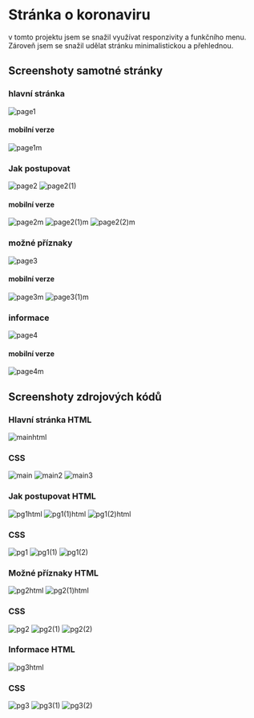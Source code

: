 # Stránka o koronaviru
v tomto projektu jsem se snažil využívat responzivity a funkčního menu. Zároveň jsem se snažil udělat stránku minimalistickou a přehlednou.
## Screenshoty samotné stránky
### hlavní stránka
![page1](img/page1.png)
#### mobilní verze
![page1m](img/page1m.png)
### Jak postupovat
![page2](img/page2.png)
![page2(1)](img/page2(1).png)
#### mobilní verze
![page2m](img/page2m.png)
![page2(1)m](img/page2(1)m.png)
![page2(2)m](img/page2(2)m.png)
### možné příznaky
![page3](img/page3.png)
#### mobilní verze
![page3m](img/page3m.png)
![page3(1)m](img/page3(1)m.png)
### informace
![page4](img/page4.png)
#### mobilní verze
![page4m](img/page4m.png)
## Screenshoty zdrojových kódů
### Hlavní stránka HTML
![mainhtml](img/mainhtml.png)
### CSS
![main](img/main.png)
![main2](img/main2.png)
![main3](img/main3.png)
### Jak postupovat HTML
![pg1html](img/pg1html.png)
![pg1(1)html](img/pg1(1)html.png)
![pg1(2)html](img/pg1(2)html.png)
### CSS
![pg1](img/pg1.png)
![pg1(1)](img/pg1(1).png)
![pg1(2)](img/pg1(2).png)
### Možné příznaky HTML
![pg2html](img/pg2html.png)
![pg2(1)html](img/pg2(1)html.png)
### CSS
![pg2](img/pg2.png)
![pg2(1)](img/pg2(1).png)
![pg2(2)](img/pg2(2).png)
### Informace HTML
![pg3html](img/pg3html.png)
### CSS
![pg3](img/pg3.png)
![pg3(1)](img/pg3(1).png)
![pg3(2)](img/pg3(2).png)
